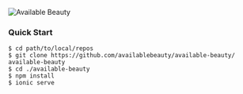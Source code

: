 ![Available Beauty](https://avatars0.githubusercontent.com/u/33021643?s=400&v=4)

### Quick Start
```
$ cd path/to/local/repos
$ git clone https://github.com/availablebeauty/available-beauty/ available-beauty
$ cd ./available-beauty
$ npm install
$ ionic serve
```


